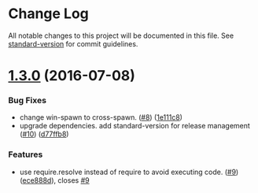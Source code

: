 # Change Log

All notable changes to this project will be documented in this file. See [standard-version](https://github.com/conventional-changelog/standard-version) for commit guidelines.

<a name="1.3.0"></a>
# [1.3.0](https://github.com/bcoe/optional-dev-dependency/compare/v1.1.0...v1.3.0) (2016-07-08)


### Bug Fixes

* change win-spawn to cross-spawn. ([#8](https://github.com/bcoe/optional-dev-dependency/issues/8)) ([1e111c8](https://github.com/bcoe/optional-dev-dependency/commit/1e111c8))
* upgrade dependencies. add standard-version for release management ([#10](https://github.com/bcoe/optional-dev-dependency/issues/10)) ([d77ffb8](https://github.com/bcoe/optional-dev-dependency/commit/d77ffb8))


### Features

* use require.resolve instead of require to avoid executing code. ([#9](https://github.com/bcoe/optional-dev-dependency/issues/9)) ([ece888d](https://github.com/bcoe/optional-dev-dependency/commit/ece888d)), closes [#9](https://github.com/bcoe/optional-dev-dependency/issues/9)
